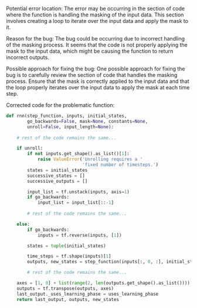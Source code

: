 Potential error location: The error may be occurring in the section of code where the function is handling the masking of the input data. This section involves creating a loop to iterate over the input data and apply the mask to it.

Reason for the bug: The bug could be occurring due to incorrect handling of the masking process. It seems that the code is not properly applying the mask to the input data, which might be causing the function to return incorrect outputs.

Possible approach for fixing the bug: One possible approach for fixing the bug is to carefully review the section of code that handles the masking process. Ensure that the mask is correctly applied to the input data and that the loop properly iterates over the input data to apply the mask at each time step.

Corrected code for the problematic function:
```python
def rnn(step_function, inputs, initial_states,
        go_backwards=False, mask=None, constants=None,
        unroll=False, input_length=None):
    
    # rest of the code remains the same...

    if unroll:
        if not inputs.get_shape().as_list()[1]:
            raise ValueError('Unrolling requires a '
                             'fixed number of timesteps.')
        states = initial_states
        successive_states = []
        successive_outputs = []

        input_list = tf.unstack(inputs, axis=1)
        if go_backwards:
            input_list = input_list[::-1]
        
        # rest of the code remains the same...

    else:
        if go_backwards:
            inputs = tf.reverse(inputs, [1])

        states = tuple(initial_states)

        time_steps = tf.shape(inputs)[1]
        outputs, new_states = step_function(inputs[:, 0, :], initial_states + constants)

        # rest of the code remains the same...

    axes = [1, 0] + list(range(2, len(outputs.get_shape().as_list())))
    outputs = tf.transpose(outputs, axes)
    last_output._uses_learning_phase = uses_learning_phase
    return last_output, outputs, new_states
```